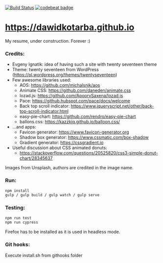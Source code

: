 [![Build Status](https://travis-ci.org/dawidkotarba/dawidkotarba.github.io.svg?branch=master)](https://travis-ci.org/dawidkotarba/dawidkotarba.github.io)
[![codebeat badge](https://codebeat.co/badges/c2a135f1-c13b-48a8-87ca-4611cbee1ca4)](https://codebeat.co/projects/github-com-dawidkotarba-dawidkotarba-github-io-master)
# https://dawidkotarba.github.io

My resume, under construction. Forever :)

### Credits:
- Evgeny Ignatik: idea of having such a site with twenty seventeen theme
- Theme: twenty seventeen from WordPress (https://pl.wordpress.org/themes/twentyseventeen)
- Few awesome libraries used:
    - AOS: https://github.com/michalsnik/aos
    - Animate CSS: https://github.com/daneden/animate.css
    - lozad.js: https://github.com/ApoorvSaxena/lozad.js
    - Pace: https://github.hubspot.com/pace/docs/welcome
    - Back top scroll indicator: https://www.jqueryscript.net/other/back-top-scroll-indicator.html
    - easy-pie-chart: https://github.com/rendro/easy-pie-chart
    - ballons.css: https://kazzkiq.github.io/balloon.css/
- ...and apps:
    - Favicon generator: https://www.favicon-generator.org
    - Shadow box generator: https://www.cssmatic.com/box-shadow
    - Gradient generator: https://cssgradient.io
- Useful discussion about CSS animated donuts:
    - https://stackoverflow.com/questions/20525820/css3-simple-donut-chart/28345637

Images from Unsplash, authors are credited in the image name.

### Run:
```bash
npm install
gulp / gulp build / gulp watch / gulp serve
```

### Testing:
```bash
npm run test
npm run cypress
```

Firefox has to be installed as it is used in headless mode.

### Git hooks:
Execute install.sh from githooks folder
